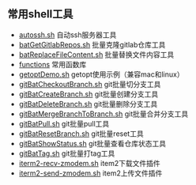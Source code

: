 ## 常用shell工具

- [autossh.sh](autossh.sh) 自动ssh服务器工具
- [batGetGitlabRepos.sh](batGetGitlabRepos.sh) 批量克隆gitlab仓库工具
- [batReplaceFileContent.sh](batReplaceFileContent.sh) 批量替换文件内容工具
- [functions](functions) 常用函数库
- [getoptDemo.sh](getoptDemo.sh) getopt使用示例（兼容mac和linux）
- [gitBatCheckoutBranch.sh](gitBatCheckoutBranch.sh) git批量切分支工具
- [gitBatCreateBranch.sh](gitBatCreateBranch.sh) git批量创建分支工具
- [gitBatDeleteBranch.sh](gitBatDeleteBranch.sh) git批量删除分支工具
- [gitBatMergeBranchToBranch.sh](gitBatMergeBranchToBranch.sh) git批量合并分支工具
- [gitBatPull.sh](gitBatPull.sh) git批量pull工具
- [gitBatResetBranch.sh](gitBatResetBranch.sh) git批量reset工具
- [gitBatShowStatus.sh](gitBatShowStatus.sh) git批量查看仓库状态工具
- [gitBatTag.sh](gitBatTag.sh) git批量打tag工具
- [iterm2-recv-zmodem.sh](iterm2-recv-zmodem.sh) item2下载文件插件
- [iterm2-send-zmodem.sh](iterm2-send-zmodem.sh) item2上传文件插件